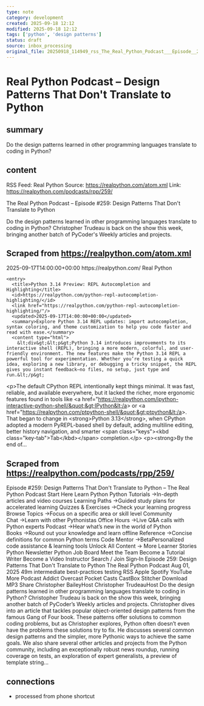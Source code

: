 ```yaml
---
type: note
category: development
created: 2025-09-18 12:12
modified: 2025-09-18 12:12
tags: ['python', 'design patterns']
status: draft
source: inbox_processing
original_file: 20250918_114949_rss_The_Real_Python_Podcast___Episode__259__Design_Pat.txt
---
```


# Real Python Podcast – Design Patterns That Don't Translate to Python

## summary
Do the design patterns learned in other programming languages translate to coding in Python?

## content
RSS Feed: Real Python
Source: https://realpython.com/atom.xml
Link: https://realpython.com/podcasts/rpp/259/

The Real Python Podcast – Episode #259: Design Patterns That Don't Translate to Python

Do the design patterns learned in other programming languages translate to coding in Python? Christopher Trudeau is back on the show this week, bringing another batch of PyCoder's Weekly articles and projects.

## Scraped from https://realpython.com/atom.xml
<?xml version="1.0" encoding="utf-8"?>
<feed xmlns="http://www.w3.org/2005/Atom">

  <title>Real Python</title>
  <link href="https://realpython.com/atom.xml" rel="self"/>
  <link href="https://realpython.com/"/>
  <updated>2025-09-17T14:00:00+00:00</updated>
  <id>https://realpython.com/</id>
  <author>
    <name>Real Python</name>
  </author>

  
    <entry>
      <title>Python 3.14 Preview: REPL Autocompletion and Highlighting</title>
      <id>https://realpython.com/python-repl-autocompletion-highlighting/</id>
      <link href="https://realpython.com/python-repl-autocompletion-highlighting/"/>
      <updated>2025-09-17T14:00:00+00:00</updated>
      <summary>Explore Python 3.14 REPL updates: import autocompletion, syntax coloring, and theme customization to help you code faster and read with ease.</summary>
      <content type="html">
        &lt;div&gt;&lt;p&gt;Python 3.14 introduces improvements to its interactive shell (REPL), bringing a more modern, colorful, and user-friendly environment. The new features make the Python 3.14 REPL a powerful tool for experimentation. Whether you’re testing a quick idea, exploring a new library, or debugging a tricky snippet, the REPL gives you instant feedback—no files, no setup, just type and run.&lt;/p&gt;
&lt;p&gt;The default CPython REPL intentionally kept things minimal. It was fast, reliable, and available everywhere, but it lacked the richer, more ergonomic features found in tools like &lt;a href=&quot;https://realpython.com/ipython-interactive-python-shell/&quot;&gt;IPython&lt;/a&gt; or &lt;a href=&quot;https://realpython.com/ptpython-shell/&quot;&gt;ptpython&lt;/a&gt;. That began to change in &lt;strong&gt;Python 3.13&lt;/strong&gt;, when CPython adopted a modern PyREPL-based shell by default, adding multiline editing, better history navigation, and smarter &lt;span class=&quot;keys&quot;&gt;&lt;kbd class=&quot;key-tab&quot;&gt;Tab&lt;/kbd&gt;&lt;/span&gt; completion.&lt;/p&gt;
&lt;p&gt;&lt;strong&gt;By the end of...


## Scraped from https://realpython.com/podcasts/rpp/259/
Episode #259: Design Patterns That Don&#x27;t Translate to Python – The Real Python Podcast Start&nbsp;Here Learn Python Python Tutorials&nbsp;→In-depth articles and video courses Learning Paths&nbsp;→Guided study plans for accelerated learning Quizzes & Exercises&nbsp;→Check your learning progress Browse Topics&nbsp;→Focus on a specific area or skill level Community Chat&nbsp;→Learn with other Pythonistas Office Hours&nbsp;→Live Q&A calls with Python experts Podcast&nbsp;→Hear what’s new in the world of Python Books&nbsp;→Round out your knowledge and learn offline Reference&nbsp;→Concise definitions for common Python terms Code Mentor&nbsp;→BetaPersonalized code assistance &amp; learning tools Unlock All Content&nbsp;→ More Learner Stories Python Newsletter Python Job Board Meet the Team Become a Tutorial Writer Become a Video Instructor Search / Join Sign&#8209;In Episode 259: Design Patterns That Don&#x27;t Translate to Python The Real Python Podcast Aug 01, 2025 49m intermediate best-practices testing RSS Apple Spotify YouTube More Podcast Addict Overcast Pocket Casts CastBox Stitcher Download MP3 Share Christopher BaileyHost Christopher TrudeauHost Do the design patterns learned in other programming languages translate to coding in Python? Christopher Trudeau is back on the show this week, bringing another batch of PyCoder&rsquo;s Weekly articles and projects. Christopher dives into an article that tackles popular object-oriented design patterns from the famous Gang of Four book. These patterns offer solutions to common coding problems, but as Christopher explores, Python often doesn&rsquo;t even have the problems these solutions try to fix. He discusses several common design patterns and the simpler, more Pythonic ways to achieve the same goals. We also share several other articles and projects from the Python community, including an exceptionally robust news roundup, running coverage on tests, an exploration of expert generalists, a preview of template string...


## connections
- processed from phone shortcut
